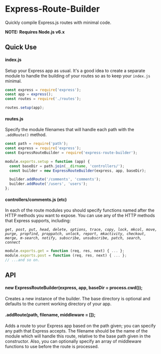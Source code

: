 # Express-Route-Builder
Quickly compile Express.js routes with minimal code.

**NOTE: Requires Node.js v6.x**

## Quick Use

#### index.js
Setup your Express app as usual. It's a good idea to create a separate module to handle the building of your routes so as to keep your `index.js` minimal.

```javascript
const express = require('express');
const app = express();
const routes = require('./routes');

routes.setup(app);
```

#### routes.js
Specify the module filenames that will handle each path with the `.addRoute()` method.

```javascript
const path = require('path');
const express = require('express');
const ExpressRouteBuilder = require('express-route-builder');

module.exports.setup = function (app) {
  const baseDir = path.join(__dirname, 'controllers/');
  const builder = new ExpressRouteBuilder(express, app, baseDir);

  builder.addRoute('/comments', 'comments');
  builder.addRoute('/users', 'users');
};
```

#### controllers/comments.js (etc)
In each of the route modules you should specify functions named after the HTTP methods you want to expose. You can use any of the HTTP methods that Express supports, including:

_`get, post, put, head, delete, options, trace, copy, lock, mkcol, move, purge, propfind, proppatch, unlock, report, mkactivity, checkout, merge, m-search, notify, subscribe, unsubscribe, patch, search, connect`_

```javascript
module.exports.get = function (req, res, next) { ... };
module.exports.post = function (req, res, next) { ... };
// ...and so on.

```

## API

#### new ExpressRouteBuilder(express, app, baseDir = process.cwd());
Creates a new instance of the builder. The base directory is optional and defaults to the current working directory of your app.

#### .addRoute(path, filename, middleware = []);
Adds a route to your Express app based on the path given; you can specify any path that Express accepts. The filename should be the name of the module which will handle this route, relative to the base path given in the constructor. Also, you can optionally specify an array of middleware functions to use before the route is processed.
